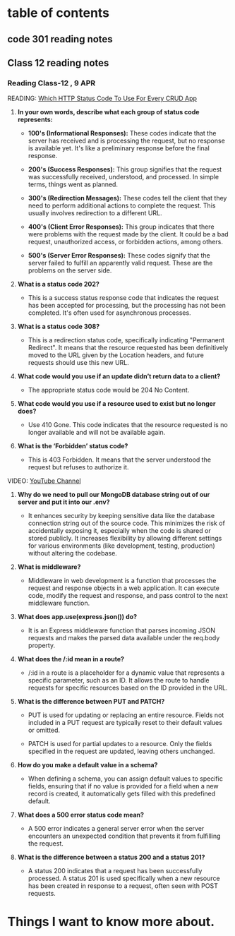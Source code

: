 # table of contents
## code 301 reading notes
## Class 12 reading notes
### Reading Class-12 , 9 APR

READING: [Which HTTP Status Code To Use For Every CRUD App](https://www.moesif.com/blog/technical/api-design/Which-HTTP-Status-Code-To-Use-For-Every-CRUD-App/)

1. **In your own words, describe what each group of status code represents:**

    - **100's (Informational Responses):** These codes indicate that the server has received and is processing the request, but no response is available yet. It's like a preliminary response before the final response.
    
    - **200's (Success Responses):** This group signifies that the request was successfully received, understood, and processed. In simple terms, things went as planned.
    
    - **300's (Redirection Messages):** These codes tell the client that they need to perform additional actions to complete the request. This usually involves redirection to a different URL.
    
    - **400's (Client Error Responses):** This group indicates that there were problems with the request made by the client. It could be a bad request, unauthorized access, or forbidden actions, among others.
    
    - **500's (Server Error Responses):** These codes signify that the server failed to fulfill an apparently valid request. These are the problems on the server side.

2. **What is a status code 202?**

    - This is a success status response code that indicates the request has been accepted for processing, but the processing has not been completed. It's often used for asynchronous processes.

3. **What is a status code 308?**

    - This is a redirection status code, specifically indicating "Permanent Redirect". It means that the resource requested has been definitively moved to the URL given by the Location headers, and future requests should use this new URL.

4. **What code would you use if an update didn’t return data to a client?**

    - The appropriate status code would be 204 No Content.

5. **What code would you use if a resource used to exist but no longer does?**

    - Use 410 Gone. This code indicates that the resource requested is no longer available and will not be available again.

6. **What is the ‘Forbidden’ status code?**

    - This is 403 Forbidden. It means that the server understood the request but refuses to authorize it. 

 

VIDEO: [YouTube Channel](https://www.youtube.com/channel/UCFbNIlppjAuEX4znoulh0Cw)

 

1. **Why do we need to pull our MongoDB database string out of our server and put it into our .env?**

    - It enhances security by keeping sensitive data like the database connection string out of the source code. This minimizes the risk of accidentally exposing it, especially when the code is shared or stored publicly. It increases flexibility by allowing different settings for various environments (like development, testing, production) without altering the codebase.

2. **What is middleware?**

    - Middleware in web development is a function that processes the request and response objects in a web application. It can execute code, modify the request and response, and pass control to the next middleware function.

3. **What does app.use(express.json()) do?**

    - It is an Express middleware function that parses incoming JSON requests and makes the parsed data available under the req.body property.

4. **What does the /:id mean in a route?**

    - /:id in a route is a placeholder for a dynamic value that represents a specific parameter, such as an ID. It allows the route to handle requests for specific resources based on the ID provided in the URL.

5. **What is the difference between PUT and PATCH?**

    - PUT is used for updating or replacing an entire resource. Fields not included in a PUT request are typically reset to their default values or omitted.
    
    - PATCH is used for partial updates to a resource. Only the fields specified in the request are updated, leaving others unchanged.

6. **How do you make a default value in a schema?**

    - When defining a schema, you can assign default values to specific fields, ensuring that if no value is provided for a field when a new record is created, it automatically gets filled with this predefined default.

7. **What does a 500 error status code mean?**

    - A 500 error indicates a general server error when the server encounters an unexpected condition that prevents it from fulfilling the request.

8. **What is the difference between a status 200 and a status 201?**

    - A status 200 indicates that a request has been successfully processed. A status 201 is used specifically when a new resource has been created in response to a request, often seen with POST requests.

# Things I want to know more about.